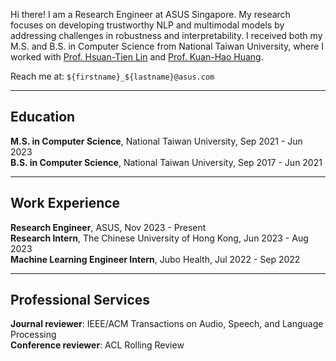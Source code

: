 Hi there! I am a Research Engineer at ASUS Singapore. My research focuses on developing trustworthy NLP and multimodal models by addressing challenges in robustness and interpretability.
I received both my M.S. and B.S. in Computer Science from National Taiwan University, where I worked with [Prof. Hsuan-Tien Lin](https://www.csie.ntu.edu.tw/~htlin/) and [Prof. Kuan-Hao Huang](https://khhuang.me).

Reach me at: `${firstname}_${lastname}@asus.com`

---

<!-- News
---

<div style="text-align: left; height: 50px; overflow-y: scroll; scrollbar-width: thin;">

<b> Mar 2025: </b> I will be starting my PhD at the [FLAIR Lab](https://khhuang.me/group.html), Texas A&M University this fall! <br>

</div>

--- -->

Education
---
<div style="text-align: left">
<b>M.S. in Computer Science</b>, National Taiwan University, Sep 2021 - Jun 2023 <br>
<b>B.S. in Computer Science</b>, National Taiwan University, Sep 2017 - Jun 2021
</div>

---

Work Experience
---
<div style="text-align: left">

<b>Research Engineer</b>, ASUS, Nov 2023 - Present <br>
<b>Research Intern</b>, The Chinese University of Hong Kong, Jun 2023 - Aug 2023 <br>
<b>Machine Learning Engineer Intern</b>, Jubo Health, Jul 2022 - Sep 2022

</div>

---

Professional Services
---
<div style="text-align: left">
<b>Journal reviewer</b>: IEEE/ACM Transactions on Audio, Speech, and Language Processing <br>
<b>Conference reviewer</b>: ACL Rolling Review
</div>
